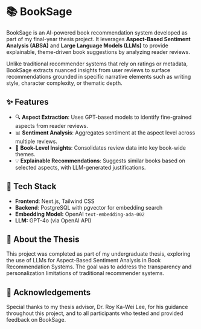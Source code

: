 # 📚 BookSage

BookSage is an AI-powered book recommendation system developed as part of my final-year thesis project. It leverages **Aspect-Based Sentiment Analysis (ABSA)** and **Large Language Models (LLMs)** to provide explainable, theme-driven book suggestions by analyzing reader reviews.

Unlike traditional recommender systems that rely on ratings or metadata, BookSage extracts nuanced insights from user reviews to surface recommendations grounded in specific narrative elements such as writing style, character complexity, or thematic depth.


## ✨ Features

- 🔍 **Aspect Extraction**: Uses GPT-based models to identify fine-grained aspects from reader reviews.
- 📊 **Sentiment Analysis**: Aggregates sentiment at the aspect level across multiple reviews.
- 📖 **Book-Level Insights**: Consolidates review data into key book-wide themes.
- 💡 **Explainable Recommendations**: Suggests similar books based on selected aspects, with LLM-generated justifications.

  
## 🧱 Tech Stack

- **Frontend**: Next.js, Tailwind CSS
- **Backend**: PostgreSQL with pgvector for embedding search
- **Embedding Model:** OpenAI `text-embedding-ada-002`
- **LLM:** GPT-4o (via OpenAI API)


## 📘 About the Thesis
This project was completed as part of my undergraduate thesis, exploring the use of LLMs for Aspect-Based Sentiment Analysis in Book Recommendation Systems. The goal was to address the transparency and personalization limitations of traditional recommender systems.

## 🤝 Acknowledgements
Special thanks to my thesis advisor, Dr. Roy Ka-Wei Lee, for his guidance throughout this project, and to all participants who tested and provided feedback on BookSage.
